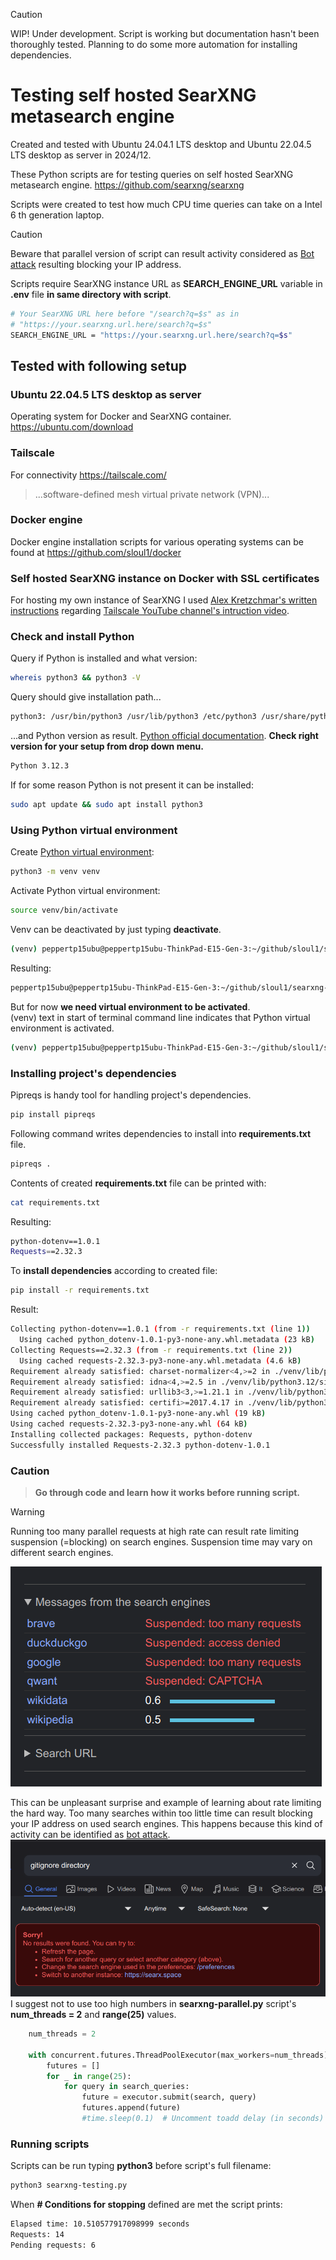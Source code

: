 > [!CAUTION]
> WIP! Under development. Script is working but documentation hasn't been thoroughly tested. Planning to do some more automation for installing dependencies.
# Testing self hosted SearXNG metasearch engine

Created and tested with Ubuntu 24.04.1 LTS desktop and Ubuntu 22.04.5 LTS desktop as server in 2024/12. 

These Python scripts are for testing queries on self hosted SearXNG metasearch engine. 
https://github.com/searxng/searxng  

Scripts were created to test how much CPU time queries can take on a Intel 6 th generation laptop.  
> [!CAUTION]
> Beware that parallel version of script can result activity considered as [Bot attack](https://www.cloudflare.com/learning/bots/what-is-rate-limiting/) resulting blocking your IP address. 

Scripts require SearXNG instance URL as **SEARCH_ENGINE_URL** variable in **.env** file **in same directory with script**.

```bash
# Your SearXNG URL here before "/search?q=$s" as in
# "https://your.searxng.url.here/search?q=$s"
SEARCH_ENGINE_URL = "https://your.searxng.url.here/search?q=$s" 
```
Tested with following setup 
- 
### Ubuntu 22.04.5 LTS desktop as server
Operating system for Docker and SearXNG container. https://ubuntu.com/download
### Tailscale
For connectivity https://tailscale.com/
> ...software-defined mesh virtual private network (VPN)...

### Docker engine
Docker engine installation scripts for various operating systems can be found at https://github.com/sloul1/docker
### Self hosted SearXNG instance on Docker with SSL certificates

For hosting my own instance of SearXNG I used [Alex Kretzchmar's written instructions](https://blog.ktz.me/replacing-google-with-searxng-as-the-default-in-chrome/) regarding [Tailscale YouTube channel's intruction video](https://www.youtube.com/watch?v=cg9d87PuanE).

### Check and install Python
Query if Python is installed and what version:
```bash
whereis python3 && python3 -V
```
Query should give installation path...
```bash
python3: /usr/bin/python3 /usr/lib/python3 /etc/python3 /usr/share/python3 /usr/share/man/man1/python3.1.gz
```
...and Python version as result. [Python official documentation](https://docs.python.org/3.12/). **Check right version for your setup from drop down menu.**
```bash
Python 3.12.3
```
If for some reason Python is not present it can be installed:
```bash
sudo apt update && sudo apt install python3
```
### Using Python virtual environment
Create [Python virtual environment](https://docs.python.org/3/library/venv.html#):
```bash
python3 -m venv venv
```
Activate Python virtual environment:
```bash
source venv/bin/activate
```

Venv can be deactivated by just typing **deactivate**.
```bash
(venv) peppertp15ubu@peppertp15ubu-ThinkPad-E15-Gen-3:~/github/sloul1/searxng-testing$ deactivate
```
Resulting:
```bash
peppertp15ubu@peppertp15ubu-ThinkPad-E15-Gen-3:~/github/sloul1/searxng-testing$
```
But for now **we need virtual environment to be activated**.  
 (venv) text in start of terminal command line indicates that Python virtual environment is activated.
```bash
(venv) peppertp15ubu@peppertp15ubu-ThinkPad-E15-Gen-3:~/github/sloul1/searxng-testing$
``` 
### Installing project's dependencies

Pipreqs is handy tool for handling project's dependencies.
```bash
pip install pipreqs
```
Following command writes dependencies to install into **requirements.txt** file.
```bash
pipreqs .
```
Contents of created **requirements.txt** file can be printed with:
```bash
cat requirements.txt
```
Resulting:
```bash
python-dotenv==1.0.1
Requests==2.32.3
```
To **install dependencies** according to created file:
```bash
pip install -r requirements.txt
```
Result:
```bash
Collecting python-dotenv==1.0.1 (from -r requirements.txt (line 1))
  Using cached python_dotenv-1.0.1-py3-none-any.whl.metadata (23 kB)
Collecting Requests==2.32.3 (from -r requirements.txt (line 2))
  Using cached requests-2.32.3-py3-none-any.whl.metadata (4.6 kB)
Requirement already satisfied: charset-normalizer<4,>=2 in ./venv/lib/python3.12/site-packages (from Requests==2.32.3->-r requirements.txt (line 2)) (3.4.1)
Requirement already satisfied: idna<4,>=2.5 in ./venv/lib/python3.12/site-packages (from Requests==2.32.3->-r requirements.txt (line 2)) (3.10)
Requirement already satisfied: urllib3<3,>=1.21.1 in ./venv/lib/python3.12/site-packages (from Requests==2.32.3->-r requirements.txt (line 2)) (2.3.0)
Requirement already satisfied: certifi>=2017.4.17 in ./venv/lib/python3.12/site-packages (from Requests==2.32.3->-r requirements.txt (line 2)) (2024.12.14)
Using cached python_dotenv-1.0.1-py3-none-any.whl (19 kB)
Using cached requests-2.32.3-py3-none-any.whl (64 kB)
Installing collected packages: Requests, python-dotenv
Successfully installed Requests-2.32.3 python-dotenv-1.0.1
```
### Caution
> **Go through code and learn how it works before running script.**

> [!WARNING]
> Running too many parallel requests at high rate can result rate limiting suspension (=blocking) on search engines. Suspension time may vary on different search engines.  

 
![](images/ratelimiting-02.png)  


This can be unpleasant surprise and example of learning about rate limiting the hard way. Too many searches within too little time can result blocking your IP address on used search engines. This happens because this kind of activity can be identified as [bot attack](https://www.cloudflare.com/learning/bots/what-is-rate-limiting/). 
![](images/ratelimiting-01.png)
I suggest not to use too high numbers in **searxng-parallel.py** script's **num_threads = 2** and **range(25)** values.
```python
    num_threads = 2
    
    with concurrent.futures.ThreadPoolExecutor(max_workers=num_threads) as executor:
        futures = []
        for _ in range(25):
            for query in search_queries:
                future = executor.submit(search, query)
                futures.append(future)
                #time.sleep(0.1)  # Uncomment toadd delay (in seconds) between searches
```
### Running scripts
Scripts can be run typing **python3** before script's full filename:
```bash
python3 searxng-testing.py
```
When **# Conditions for stopping** defined are met the script prints: 
```bash
Elapsed time: 10.510577917098999 seconds
Requests: 14
Pending requests: 6
```
